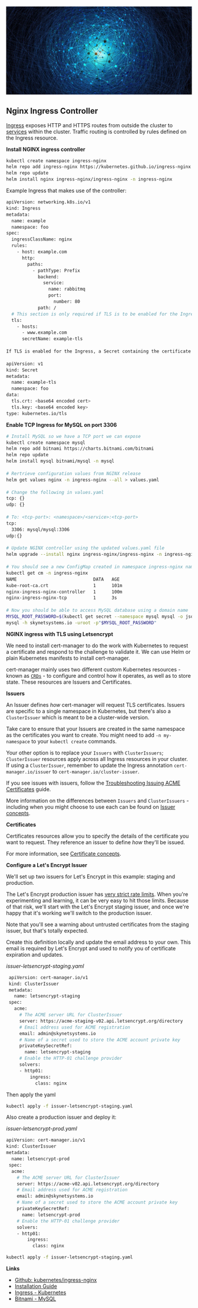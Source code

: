 
![nginx logo](nginx.jpeg)


## Nginx Ingress Controller

[Ingress](https://kubernetes.io/docs/reference/generated/kubernetes-api/v1.25/#ingress-v1-networking-k8s-io)  exposes HTTP and HTTPS routes from outside the cluster to  [services](https://kubernetes.io/docs/concepts/services-networking/service/)  within the cluster. Traffic routing is controlled by rules defined on the Ingress resource.


**Install NGINX ingress controller**

```bash
kubectl create namespace ingress-nginx
helm repo add ingress-nginx https://kubernetes.github.io/ingress-nginx
helm repo update
helm install nginx ingress-nginx/ingress-nginx -n ingress-nginx
```

Example Ingress that makes use of the controller:
```bash
apiVersion: networking.k8s.io/v1
kind: Ingress
metadata:
  name: example
  namespace: foo
spec:
  ingressClassName: nginx
  rules:
    - host: example.com
      http:
        paths:
          - pathType: Prefix
            backend:
              service:
                name: rabbitmq
                port:
                  number: 80
            path: /
  # This section is only required if TLS is to be enabled for the Ingress
  tls:
    - hosts:
      - www.example.com
      secretName: example-tls

If TLS is enabled for the Ingress, a Secret containing the certificate and key must also be provided:

apiVersion: v1
kind: Secret
metadata:
  name: example-tls
  namespace: foo
data:
  tls.crt: <base64 encoded cert>
  tls.key: <base64 encoded key>
type: kubernetes.io/tls
```

**Enable TCP Ingress for MySQL on port 3306**

```bash
# Install MySQL so we have a TCP port we can expose
kubectl create namespace mysql
helm repo add bitnami https://charts.bitnami.com/bitnami
helm repo update
helm install mysql bitnami/mysql -n mysql

# Rertrieve configuration values from NGINX release
helm get values nginx -n ingress-nginx --all > values.yaml

# Change the following in values.yaml
tcp: {}
udp: {}

# To: <tcp-port>: <namespace>/<service>:<tcp-port>
tcp:
  3306: mysql/mysql:3306
udp:{}

# Update NGINX controller using the updated values.yaml file
helm upgrade --install nginx ingress-nginx/ingress-nginx -n ingress-nginx --values values.yaml

# You should see a new ConfigMap created in namespace ingress-nginx named nginx-ingress-nginx-tcp
kubectl get cm -n ingress-nginx
NAME                             DATA   AGE
kube-root-ca.crt                 1      101m
nginx-ingress-nginx-controller   1      100m
nginx-ingress-nginx-tcp          1      3s

# Now you should be able to access MySQL database using a domain name
MYSQL_ROOT_PASSWORD=$(kubectl get secret --namespace mysql mysql -o jsonpath="{.data.mysql-root-password}" | base64 -d)
mysql -h skynetsystems.io -uroot -p"$MYSQL_ROOT_PASSWORD"
```

**NGINX ingress with TLS using Letsencrypt**

We need to install cert-manager to do the work with Kubernetes to request a certificate and respond to the challenge to validate it. We can use Helm or plain Kubernetes manifests to install cert-manager.

cert-manager mainly uses two different custom Kubernetes resources - known as  [`CRDs`](https://kubernetes.io/docs/concepts/extend-kubernetes/api-extension/custom-resources/)  - to configure and control how it operates, as well as to store state. These resources are Issuers and Certificates.

**Issuers**

An Issuer defines  _how_  cert-manager will request TLS certificates. Issuers are specific to a single namespace in Kubernetes, but there's also a  `ClusterIssuer`  which is meant to be a cluster-wide version.

Take care to ensure that your Issuers are created in the same namespace as the certificates you want to create. You might need to add  `-n my-namespace`  to your  `kubectl create`  commands.

Your other option is to replace your  `Issuers`  with  `ClusterIssuers`;  `ClusterIssuer`  resources apply across all Ingress resources in your cluster. If using a  `ClusterIssuer`, remember to update the Ingress annotation  `cert-manager.io/issuer`  to  `cert-manager.io/cluster-issuer`.

If you see issues with issuers, follow the  [Troubleshooting Issuing ACME Certificates](https://cert-manager.io/docs/faq/acme/)  guide.

More information on the differences between  `Issuers`  and  `ClusterIssuers`  - including when you might choose to use each can be found on  [Issuer concepts](https://cert-manager.io/docs/concepts/issuer/#namespaces).

**Certificates**

Certificates resources allow you to specify the details of the certificate you want to request. They reference an issuer to define  _how_  they'll be issued.

For more information, see  [Certificate concepts](https://cert-manager.io/docs/concepts/certificate/).

**Configure a Let's Encrypt Issuer**

We'll set up two issuers for Let's Encrypt in this example: staging and production.

The Let's Encrypt production issuer has  [very strict rate limits](https://letsencrypt.org/docs/rate-limits/). When you're experimenting and learning, it can be very easy to hit those limits. Because of that risk, we'll start with the Let's Encrypt staging issuer, and once we're happy that it's working we'll switch to the production issuer.

Note that you'll see a warning about untrusted certificates from the staging issuer, but that's totally expected.

Create this definition locally and update the email address to your own. This email is required by Let's Encrypt and used to notify you of certificate expiration and updates.

*issuer-letsencrypt-staging.yaml*

```bash
 apiVersion: cert-manager.io/v1
 kind: ClusterIssuer
 metadata:
   name: letsencrypt-staging
 spec:
   acme:
     # The ACME server URL for ClusterIssuer
     server: https://acme-staging-v02.api.letsencrypt.org/directory
     # Email address used for ACME registration
     email: admin@skynetsystems.io
     # Name of a secret used to store the ACME account private key
     privateKeySecretRef:
       name: letsencrypt-staging
     # Enable the HTTP-01 challenge provider
     solvers:
     - http01:
         ingress:
           class: nginx
 ```

Then apply the yaml

```bash
kubectl apply -f issuer-letsencrypt-staging.yaml
```

Also create a production issuer and deploy it:

*issuer-letsencrypt-prod.yaml*

```bash
apiVersion: cert-manager.io/v1
kind: ClusterIssuer
metadata:
  name: letsencrypt-prod
 spec:
  acme:
    # The ACME server URL for ClusterIssuer
    server: https://acme-v02.api.letsencrypt.org/directory
    # Email address used for ACME registration
    email: admin@skynetsystems.io
    # Name of a secret used to store the ACME account private key
    privateKeySecretRef:
      name: letsencrypt-prod
    # Enable the HTTP-01 challenge provider
    solvers:
    - http01:
        ingress:
          class: nginx
```

```bash
kubectl apply -f issuer-letsencrypt-staging.yaml
```

**Links**

 - [Github: kubernetes/ingress-nginx](https://github.com/kubernetes/ingress-nginx)
 - [Installation Guide](https://kubernetes.github.io/ingress-nginx/deploy/)
 - [Ingress - Kubernetes](https://kubernetes.io/docs/concepts/services-networking/ingress/)
 - [Bitnami - MySQL](https://bitnami.com/stack/mysql/helm)

